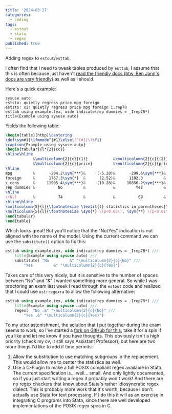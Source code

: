 ```yaml
---
title: '2024-03-27'
categories:
  - coding
tags: 
  - estout
  - stata
  - regex
published: true
---
```


Adding regex to `estout`/`esttab`. 

I often find that I need to tweak tables produced by `esttab`, I assume that
this is often because just haven't [read the friendly docs (btw, Ben Jann's
docs are very friendly)](http://repec.org/bocode/e/estout/esttab.html) as well
as I should.

Here's a quick example:
```
sysuse auto
eststo: quietly regress price mpg foreign
eststo: xi: quietly regress price mpg foreign i.rep78
esttab using example.tex, wide indicate(rep dummies = _Irep78*) title(Example using sysuse auto)
```

Yields the following table:

```LaTeX
\begin{table}[htbp]\centering
\def\sym#1{\ifmmode^{#1}\else\(^{#1}\)\fi}
\caption{Example using sysuse auto}
\begin{tabular}{l*{2}{cc}}
\hline\hline
            &\multicolumn{2}{c}{(1)}           &\multicolumn{2}{c}{(2)}           \\
            &\multicolumn{2}{c}{price}         &\multicolumn{2}{c}{price}         \\
\hline
mpg         &      -294.2\sym{***}&     (-5.28)&      -299.6\sym{***}&     (-4.73)\\
foreign     &      1767.3\sym{*}  &      (2.52)&      1102.3         &      (1.22)\\
\_cons      &     11905.4\sym{***}&     (10.28)&     10856.2\sym{***}&      (4.79)\\
rep dummies &          No         &            &         Yes         &            \\
\hline
\(N\)       &          74         &            &          69         &            \\
\hline\hline
\multicolumn{5}{l}{\footnotesize \textit{t} statistics in parentheses}\\
\multicolumn{5}{l}{\footnotesize \sym{*} \(p<0.05\), \sym{**} \(p<0.01\), \sym{***} \(p<0.001\)}\\
\end{tabular}
\end{table}
```
Which looks great! But you'll notice that the "No/Yes" indication is not aligned with the name of the model.
Using the current command we can use the `substitute()` option to fix this:
```Stata
esttab using example.tex, wide indicate(rep dummies = _Irep78*) /// 
    title(Example using sysuse auto) /// 
    substitute( "No         &" "\multicolumn{2}{c}{No}" /// 
		"Yes         &" "\multicolumn{2}{c}{Yes}")
```
Takes care of this very nicely, but it is sensitive to the number of spaces between "No" and "&" I wanted something more general. So while I was proctoring an exam last week I read through the `estout` code and realized that I could use `ustrregexra` to allow the following alternative:
```Stata
esttab using example.tex, wide indicate(rep dummies = _Irep78*) /// 
    title(Example using sysuse auto) /// 
    regex(  "No .&" "\multicolumn{2}{c}{No}" /// 
	    "Yes .&" "\multicolumn{2}{c}{Yes}")
```

To my utter astonishment, the solution that I put together during the exam
seems to work, so I've started a [fork on GitHub for this](https://github.com/ArthurHowardMorris/estout), take it for a spin if
you like and let me know if you have thoughts. This obviously isn't a high
priority (check my cv, it still says Assistant Professor), but here are two
more  things I'd like to add if time permits:

1. Allow the substitution to use matching subgroups in the replacement. This
   would allow me to center the statistics as well.
2. Use a C-Plugin to make a full POSIX compliant regex available in Stata. The
   current specification is... well... small. And only lightly documented, so
    if you just start writing a regex it probably won't work! And there are no
    regex checkers that know about Stata's rather idiosyncratic regex dialect. This
    is probably more work that it's worth, because I don't actually use Stata for
    text processing. If I do this it will as an exercise in integrating C programs
    into Stata, since there are well developed implementations of the POSIX regex
    spec in C.
